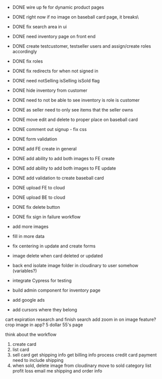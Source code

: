 - DONE wire up fe for dynamic product pages
- DONE right now if no image on baseball card page, it breaks\
- DONE fix search area in ui
- DONE need inventory page on front end
- DONE create testcustomer, testseller users and assign/create roles accordingly
- DONE fix roles
- DONE fix redirects for when not signed in
- DONE need notSelling isSelling isSold flag
- DONE hide inventory from customer
- DONE need to not be able to see inventory is role is customer
- DONE as seller need to only see items that the seller owns
- DONE move edit and delete to proper place on baseball card
- DONE comment out signup - fix css
- DONE form validation
- DONE add FE create in general
- DONE add ability to add both images to FE create
- DONE add ability to add both images to FE update
- DONE add validation to create baseball card
- DONE upload FE to cloud
- DONE upload BE to cloud
- DONE fix delete button
- DONE fix sign in failure workflow

- add more images
- fill in more data

- fix centering in update and create forms
- image delete when card deleted or updated
- back end isolate image folder in cloudinary to user somehow (variables?)
- integrate Cypress for testing
- build admin component for inventory page
- add google ads
- add cursors where they belong

cart expiration
research and finish search 
add zoom in on image feature?
crop image in app?
5 dollar 55's page



think about the workflow
1. create card
1. list card
2. sell card
    get shipping info
    get billing info
    process credit card payment
    need to include shipping
3. when sold, 
    delete image from cloudinary
    move to sold category
    list profit loss
    email me shipping and order info

